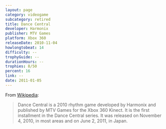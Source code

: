 ```yaml
---
layout: page
category: videogame
subcategory: retired
title: Dance Central
developer: Harmonix
publisher: MTV Games
platform: Xbox 360
releaseDate: 2010-11-04
howlongtobeat: 14
difficulty: --
trophyGuide: --
durationHours: --
trophies: 8/50
percent: 16
link: --
date: 2011-01-05
---
```


From [Wikipedia](https://en.wikipedia.org/wiki/Dance_Central_(2010_video_game)):

> Dance Central is a 2010 rhythm game developed by Harmonix and published by MTV Games for the Xbox 360 Kinect. It is the first installment in the Dance Central series. It was released on November 4, 2010, in most areas and on June 2, 2011, in Japan.
